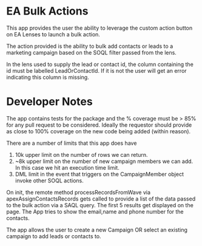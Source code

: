 # EA Bulk Actions

This app provides the user the ability to leverage the custom action button on EA Lenses to launch a bulk action.

The action provided is the ability to bulk add contacts or leads to a marketing campaign based on the SOQL filter passed from the lens.

In the lens used to supply the lead or contact id, the column containing the id must be labelled LeadOrContactId. If it is not the user will
get an error indicating this column is missing.

# Developer Notes

The app contains tests for the package and the % coverage must be > 85% for any pull request to be considered. Ideally the requestor should provide as close to 100% coverage on the new code being added (within reason).

There are a number of limits that this app does have

1) 10k upper limit on the number of rows we can return.
2) ~8k upper limit on the number of new campaign members we can add. In this case we hit an execution time limit.
3) DML limit in the event that triggers on the CampaignMember object invoke other SOQL actions.

On init, the remote method processRecordsFromWave via apexAssignContactsRecords gets called to provide a list of the data passed to the bulk action via a SAQL query. The first 5 results get displayed on the page. The App tries to show the email,name and phone number for the contacts.

The app allows the user to create a new Campaign OR select an existing campaign to add leads or contacts to.

